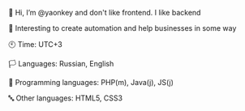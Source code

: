 👋 Hi, I’m @yaonkey and don't like frontend. I like backend

👀 Interesting to create automation and help businesses in some way

🕙 Time: UTC+3

🏳️ Languages: Russian, English

🐘 Programming languages: PHP(m), Java(j), JS(j)

🔤 Other languages: HTML5, CSS3
